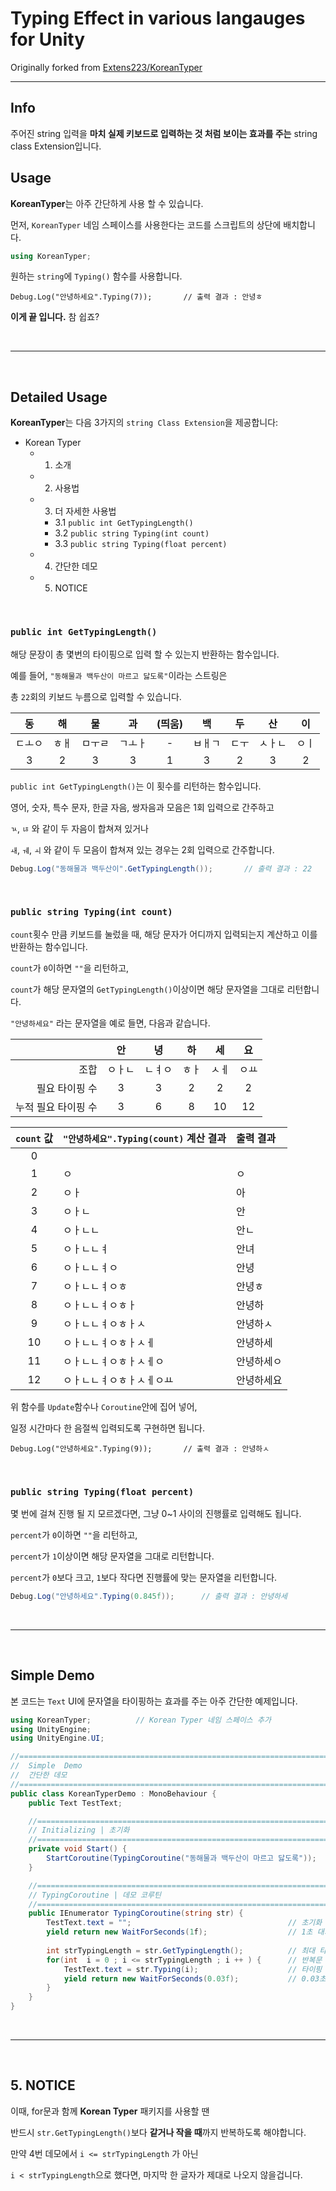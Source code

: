 # Typing Effect in various langauges for Unity
Originally forked from [Extens223/KoreanTyper](https://github.com/Extens223/KoreanTyper)

---

## Info

주어진 string 입력을 **마치 실제 키보드로 입력하는 것 처럼 보이는 효과를 주는** string class Extension입니다.

## Usage

**KoreanTyper**는 아주 간단하게 사용 할 수 있습니다.


먼저, ```KoreanTyper``` 네임 스페이스를 사용한다는 코드를 스크립트의 상단에 배치합니다.

```C#
using KoreanTyper;
```

원하는 ```string```에 ```Typing()``` 함수를 사용합니다.

```
Debug.Log("안녕하세요".Typing(7));		// 출력 결과 : 안녕ㅎ
```

**이게 끝 입니다.** 참 쉽죠?

<br>

---

<br>

## Detailed Usage

**KoreanTyper**는 다음 3가지의 ```string Class Extension```을 제공합니다: 

- Korean Typer
  - 1. 소개
  - 2. 사용법
  - 3. 더 자세한 사용법
    - 3.1 ```public int GetTypingLength()```
    - 3.2 ```public string Typing(int count)```
    - 3.3 ```public string Typing(float percent)```
  - 4. 간단한 데모
  - 5.  NOTICE

<br>

### ```public int GetTypingLength()```

해당 문장이 총 몇번의 타이핑으로 입력 할 수 있는지 반환하는 함수입니다.

예를 들어, ```"동해물과 백두산이 마르고 닳도록"```이라는 스트링은

총 ```22```회의 키보드 누름으로 입력할 수 있습니다.

|   동   |  해  |   물   |   과   | (띄움) |   백   |  두  |   산   |  이  |
| :----: | :--: | :----: | :----: | :----: | :----: | :--: | :----: | :--: |
| ㄷㅗㅇ | ㅎㅐ | ㅁㅜㄹ | ㄱㅗㅏ |   -    | ㅂㅐㄱ | ㄷㅜ | ㅅㅏㄴ | ㅇㅣ |
|   3    |  2   |   3    |   3    |   1    |   3    |  2   |   3    |  2   |

```public int GetTypingLength()```는 이 횟수를 리턴하는 함수입니다.

영어, 숫자, 특수 문자, 한글 자음, 쌍자음과 모음은 1회 입력으로 간주하고

```ㄳ```, ```ㄶ``` 와 같이 두 자음이 합쳐져 있거나

```ㅙ```, ```ㅞ```, ```ㅚ``` 와 같이 두 모음이 합쳐져 있는 경우는 2회 입력으로 간주합니다.

```C#
Debug.Log("동해물과 백두산이".GetTypingLength());		// 출력 결과 : 22
```

<br>

### ```public string Typing(int count)```

```count```횟수 만큼 키보드를 눌렀을 때, 해당 문자가 어디까지 입력되는지 계산하고 이를 반환하는 함수입니다.

```count```가 ```0```이하면 ```""```을 리턴하고,

```count```가 해당 문자열의 ```GetTypingLength()```이상이면 해당 문자열을 그대로 리턴합니다.

```"안녕하세요"``` 라는 문자열을 예로 들면, 다음과 같습니다.

|                     |   안   |   녕   |  하  |  세  |  요  |
| ------------------: | :----: | :----: | :--: | :--: | :--: |
|                조합 | ㅇㅏㄴ | ㄴㅕㅇ | ㅎㅏ | ㅅㅔ | ㅇㅛ |
|      필요 타이핑 수 |   3    |   3    |  2   |  2   |  2   |
| 누적 필요 타이핑 수 |   3    |   6    |  8   |  10  |  12  |


| ```count``` 값 | ```"안녕하세요".Typing(count)``` 계산 결과 | 출력 결과  |
| :------------: | :----------------------------------------- | :--------- |
|       0        |                                            |            |
|       1        | ㅇ                                         | ㅇ         |
|       2        | ㅇㅏ                                       | 아         |
|       3        | ㅇㅏㄴ                                     | 안         |
|       4        | ㅇㅏㄴㄴ                                   | 안ㄴ       |
|       5        | ㅇㅏㄴㄴㅕ                                 | 안녀       |
|       6        | ㅇㅏㄴㄴㅕㅇ                               | 안녕       |
|       7        | ㅇㅏㄴㄴㅕㅇㅎ                             | 안녕ㅎ     |
|       8        | ㅇㅏㄴㄴㅕㅇㅎㅏ                           | 안녕하     |
|       9        | ㅇㅏㄴㄴㅕㅇㅎㅏㅅ                         | 안녕하ㅅ   |
|       10       | ㅇㅏㄴㄴㅕㅇㅎㅏㅅㅔ                       | 안녕하세   |
|       11       | ㅇㅏㄴㄴㅕㅇㅎㅏㅅㅔㅇ                     | 안녕하세ㅇ |
|       12       | ㅇㅏㄴㄴㅕㅇㅎㅏㅅㅔㅇㅛ                   | 안녕하세요 |

위 함수를 ```Update```함수나 ```Coroutine```안에 집어 넣어,

일정 시간마다 한 음절씩 입력되도록 구현하면 됩니다.

```
Debug.Log("안녕하세요".Typing(9));		// 출력 결과 : 안녕하ㅅ
```

<br>

### ```public string Typing(float percent)```

몇 번에 걸쳐 진행 될 지 모르겠다면, 그냥  0~1 사이의 진행률로 입력해도 됩니다.

```percent```가 ```0```이하면 ```""```을 리턴하고,

```percent```가 ```1```이상이면 해당 문자열을 그대로 리턴합니다.

```percent```가 ```0```보다 크고, ```1```보다 작다면 진행률에 맞는 문자열을 리턴합니다.

```C#
Debug.Log("안녕하세요".Typing(0.845f));		// 출력 결과 : 안녕하세
```

<br>

---

<br>

## Simple Demo

본 코드는 ```Text``` UI에 문자열을 타이핑하는 효과를 주는 아주 간단한 예제입니다.

```C#
using KoreanTyper;			// Korean Typer 네임 스페이스 추가
using UnityEngine;
using UnityEngine.UI;

//======================================================================================
//  Simple  Demo
//  간단한 데모
//======================================================================================
public class KoreanTyperDemo : MonoBehaviour {
    public Text TestText;

    //==================================================================================
    // Initializing | 초기화
    //==================================================================================
    private void Start() {
        StartCoroutine(TypingCoroutine("동해물과 백두산이 마르고 닳도록"));
    }

    //==================================================================================
    // TypingCoroutine | 데모 코루틴
    //==================================================================================
    public IEnumerator TypingCoroutine(string str) {
        TestText.text = "";                                   // 초기화
        yield return new WaitForSeconds(1f);                  // 1초 대기
        
        int strTypingLength = str.GetTypingLength();          // 최대 타이핑 수 구함
        for(int  i = 0 ; i <= strTypingLength ; i ++ ) {      // 반복문
        	TestText.text = str.Typing(i);                    // 타이핑
        	yield return new WaitForSeconds(0.03f);           // 0.03초 대기
        }
    }
}

```

<br>

---

<br>

## 5.  NOTICE

이때, for문과 함께 **Korean Typer** 패키지를 사용할 땐

반드시 ```str.GetTypingLength()```보다 **같거나 작을 때**까지 반복하도록 해야합니다.

만약 4번 데모에서 ```i <= strTypingLength``` 가 아닌

```i < strTypingLength```으로 했다면, 마지막 한 글자가 제대로 나오지 않을겁니다.

<br>
<br>
<br>
